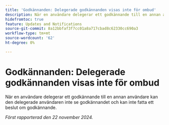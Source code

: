 ```yaml
---
title: 'Godkännanden: Delegerade godkännanden visas inte för ombud'
description: När en användare delegerar ett godkännande till en annan användare kan den delegerade användaren inte se godkännandet och kan inte fatta ett beslut om godkännande.
hidefromtoc: true
feature: Updates and Notifications
source-git-commit: 8a12bbfaf3f7cc01a8a717cbad8c62330cc690a3
workflow-type: tm+mt
source-wordcount: '62'
ht-degree: 0%

---
```


# Godkännanden: Delegerade godkännanden visas inte för ombud

När en användare delegerar ett godkännande till en annan användare kan den delegerade användaren inte se godkännandet och kan inte fatta ett beslut om godkännande.

_Först rapporterad den 22 november 2024._
